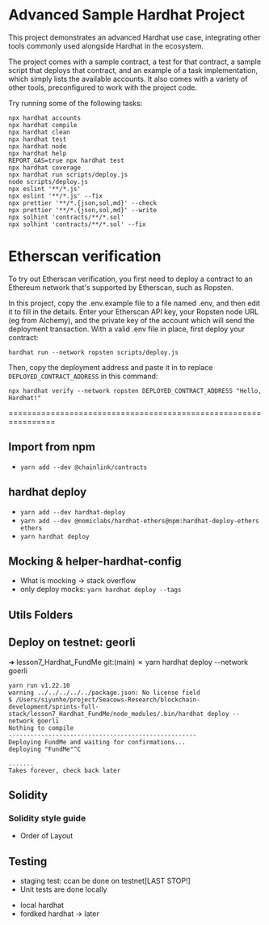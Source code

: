 # Advanced Sample Hardhat Project

This project demonstrates an advanced Hardhat use case, integrating other tools commonly used alongside Hardhat in the ecosystem.

The project comes with a sample contract, a test for that contract, a sample script that deploys that contract, and an example of a task implementation, which simply lists the available accounts. It also comes with a variety of other tools, preconfigured to work with the project code.

Try running some of the following tasks:

```shell
npx hardhat accounts
npx hardhat compile
npx hardhat clean
npx hardhat test
npx hardhat node
npx hardhat help
REPORT_GAS=true npx hardhat test
npx hardhat coverage
npx hardhat run scripts/deploy.js
node scripts/deploy.js
npx eslint '**/*.js'
npx eslint '**/*.js' --fix
npx prettier '**/*.{json,sol,md}' --check
npx prettier '**/*.{json,sol,md}' --write
npx solhint 'contracts/**/*.sol'
npx solhint 'contracts/**/*.sol' --fix
```

# Etherscan verification

To try out Etherscan verification, you first need to deploy a contract to an Ethereum network that's supported by Etherscan, such as Ropsten.

In this project, copy the .env.example file to a file named .env, and then edit it to fill in the details. Enter your Etherscan API key, your Ropsten node URL (eg from Alchemy), and the private key of the account which will send the deployment transaction. With a valid .env file in place, first deploy your contract:

```shell
hardhat run --network ropsten scripts/deploy.js
```

Then, copy the deployment address and paste it in to replace `DEPLOYED_CONTRACT_ADDRESS` in this command:

```shell
npx hardhat verify --network ropsten DEPLOYED_CONTRACT_ADDRESS "Hello, Hardhat!"
```


================================================================
## Import from npm
* `yarn add --dev @chainlink/contracts`

## hardhat deploy
* `yarn add --dev hardhat-deploy`
* `yarn add --dev @nomiclabs/hardhat-ethers@npm:hardhat-deploy-ethers ethers`
* `yarn hardhat deploy`

## Mocking & helper-hardhat-config
* What is mocking -> stack overflow 
* only deploy mocks: `yarn hardhat deploy --tags`


## Utils Folders


## Deploy on testnet: georli
➜  lesson7_Hardhat_FundMe git:(main) ✗ yarn hardhat deploy --network goerli
```
yarn run v1.22.10
warning ../../../../../package.json: No license field
$ /Users/siyunhe/project/Seacows-Research/blockchain-development/sprints-full-stack/lesson7_Hardhat_FundMe/node_modules/.bin/hardhat deploy --network goerli
Nothing to compile
----------------------------------------------------
Deploying FundMe and waiting for confirmations...
deploying "FundMe"^C

.......
Takes forever, check back later 
```

## Solidity
### Solidity style guide
* Order of Layout

## Testing
* staging test: ccan be done on testnet[LAST STOP!]
* Unit tests are done locally
- local hardhat
- fordked hardhat -> later

